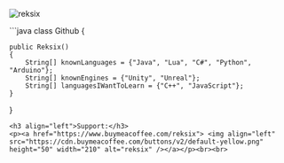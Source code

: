 <p align="left"> <img src="https://komarev.com/ghpvc/?username=reksix&label=Profile%20views&color=0e75b6&style=flat" alt="reksix" /> </p>
```java
class Github {

    public Reksix()
    {
        String[] knownLanguages = {"Java", "Lua", "C#", "Python", "Arduino"};
        String[] knownEngines = {"Unity", "Unreal"};
        String[] languagesIWantToLearn = {"C++", "JavaScript"};
    }
}
```
<h3 align="left">Support:</h3>
<p><a href="https://www.buymeacoffee.com/reksix"> <img align="left" src="https://cdn.buymeacoffee.com/buttons/v2/default-yellow.png" height="50" width="210" alt="reksix" /></a></p><br><br>
